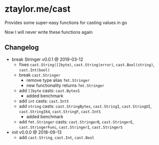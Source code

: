 # ztaylor.me/cast

Provides some super-easy functions for casting values in go

Now I will never write these functions again

## Changelog

- break Stringer v0.0.1 @ 2019-03-12
  - fixes `cast.String([]byte)`, `cast.String(error)`, `cast.Bool(string)`, `cast.Int(bool)`
  - break `cast.Stringer`
    - remove type alias `fmt.Stringer`
    - new functionality returns `fmt.Stringer`
  - add `[]byte` casts: `cast.BytesS`
    - added benchmark
  - add `int` casts: `cast.IntS`
  - add `string` casts: `cast.StringBytes`, `cast.StringI`, `cast.StringUI`, `cast.StringI64`, `cast.StringF`, `cast.IntS`
    - added benchmark
  - add `fmt.Stringer` casts: `cast.StringerB`, `cast.StringerE`, `cast.StringerFunc`, `cast.StringerI`, `cast.StringerS`
- init v0.0.0 @ 2018-09-13
  - add `cast.String`, `cast.Int`, `cast.Bool`

